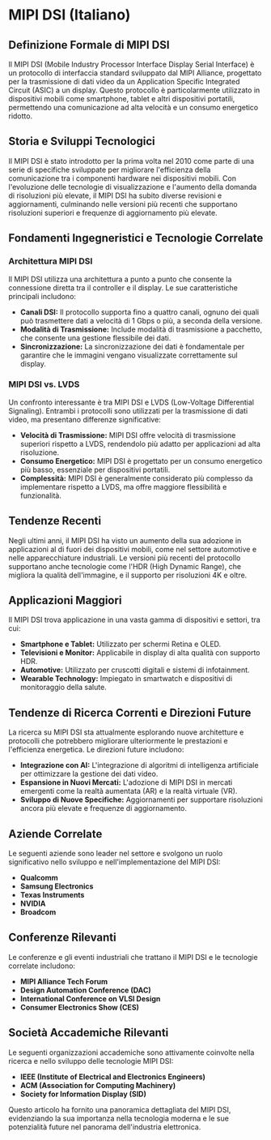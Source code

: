 # MIPI DSI (Italiano)

## Definizione Formale di MIPI DSI

Il MIPI DSI (Mobile Industry Processor Interface Display Serial Interface) è un protocollo di interfaccia standard sviluppato dal MIPI Alliance, progettato per la trasmissione di dati video da un Application Specific Integrated Circuit (ASIC) a un display. Questo protocollo è particolarmente utilizzato in dispositivi mobili come smartphone, tablet e altri dispositivi portatili, permettendo una comunicazione ad alta velocità e un consumo energetico ridotto.

## Storia e Sviluppi Tecnologici

Il MIPI DSI è stato introdotto per la prima volta nel 2010 come parte di una serie di specifiche sviluppate per migliorare l'efficienza della comunicazione tra i componenti hardware nei dispositivi mobili. Con l'evoluzione delle tecnologie di visualizzazione e l'aumento della domanda di risoluzioni più elevate, il MIPI DSI ha subito diverse revisioni e aggiornamenti, culminando nelle versioni più recenti che supportano risoluzioni superiori e frequenze di aggiornamento più elevate.

## Fondamenti Ingegneristici e Tecnologie Correlate

### Architettura MIPI DSI

Il MIPI DSI utilizza una architettura a punto a punto che consente la connessione diretta tra il controller e il display. Le sue caratteristiche principali includono:

- **Canali DSI:** Il protocollo supporta fino a quattro canali, ognuno dei quali può trasmettere dati a velocità di 1 Gbps o più, a seconda della versione.
- **Modalità di Trasmissione:** Include modalità di trasmissione a pacchetto, che consente una gestione flessibile dei dati.
- **Sincronizzazione:** La sincronizzazione dei dati è fondamentale per garantire che le immagini vengano visualizzate correttamente sul display.

### MIPI DSI vs. LVDS

Un confronto interessante è tra MIPI DSI e LVDS (Low-Voltage Differential Signaling). Entrambi i protocolli sono utilizzati per la trasmissione di dati video, ma presentano differenze significative:

- **Velocità di Trasmissione:** MIPI DSI offre velocità di trasmissione superiori rispetto a LVDS, rendendolo più adatto per applicazioni ad alta risoluzione.
- **Consumo Energetico:** MIPI DSI è progettato per un consumo energetico più basso, essenziale per dispositivi portatili.
- **Complessità:** MIPI DSI è generalmente considerato più complesso da implementare rispetto a LVDS, ma offre maggiore flessibilità e funzionalità.

## Tendenze Recenti

Negli ultimi anni, il MIPI DSI ha visto un aumento della sua adozione in applicazioni al di fuori dei dispositivi mobili, come nel settore automotive e nelle apparecchiature industriali. Le versioni più recenti del protocollo supportano anche tecnologie come l'HDR (High Dynamic Range), che migliora la qualità dell'immagine, e il supporto per risoluzioni 4K e oltre.

## Applicazioni Maggiori

Il MIPI DSI trova applicazione in una vasta gamma di dispositivi e settori, tra cui:

- **Smartphone e Tablet:** Utilizzato per schermi Retina e OLED.
- **Televisioni e Monitor:** Applicabile in display di alta qualità con supporto HDR.
- **Automotive:** Utilizzato per cruscotti digitali e sistemi di infotainment.
- **Wearable Technology:** Impiegato in smartwatch e dispositivi di monitoraggio della salute.

## Tendenze di Ricerca Correnti e Direzioni Future

La ricerca su MIPI DSI sta attualmente esplorando nuove architetture e protocolli che potrebbero migliorare ulteriormente le prestazioni e l'efficienza energetica. Le direzioni future includono:

- **Integrazione con AI:** L'integrazione di algoritmi di intelligenza artificiale per ottimizzare la gestione dei dati video.
- **Espansione in Nuovi Mercati:** L'adozione di MIPI DSI in mercati emergenti come la realtà aumentata (AR) e la realtà virtuale (VR).
- **Sviluppo di Nuove Specifiche:** Aggiornamenti per supportare risoluzioni ancora più elevate e frequenze di aggiornamento.

## Aziende Correlate

Le seguenti aziende sono leader nel settore e svolgono un ruolo significativo nello sviluppo e nell'implementazione del MIPI DSI:

- **Qualcomm**
- **Samsung Electronics**
- **Texas Instruments**
- **NVIDIA**
- **Broadcom**

## Conferenze Rilevanti

Le conferenze e gli eventi industriali che trattano il MIPI DSI e le tecnologie correlate includono:

- **MIPI Alliance Tech Forum**
- **Design Automation Conference (DAC)**
- **International Conference on VLSI Design**
- **Consumer Electronics Show (CES)**

## Società Accademiche Rilevanti

Le seguenti organizzazioni accademiche sono attivamente coinvolte nella ricerca e nello sviluppo delle tecnologie MIPI DSI:

- **IEEE (Institute of Electrical and Electronics Engineers)**
- **ACM (Association for Computing Machinery)**
- **Society for Information Display (SID)**

Questo articolo ha fornito una panoramica dettagliata del MIPI DSI, evidenziando la sua importanza nella tecnologia moderna e le sue potenzialità future nel panorama dell'industria elettronica.